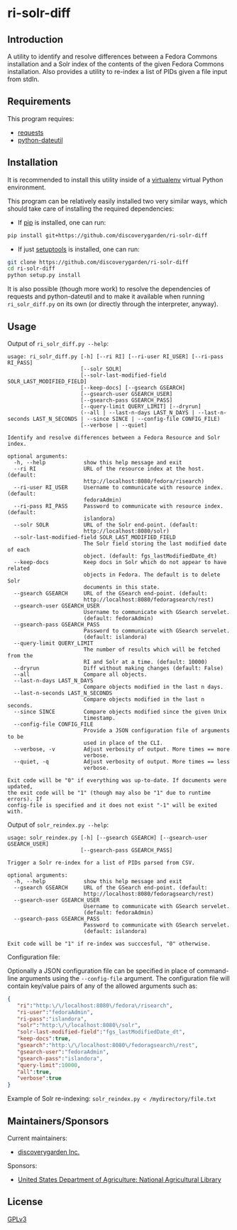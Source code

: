 # ri-solr-diff

## Introduction

A utility to identify and resolve differences between a Fedora Commons installation and a Solr index of the contents of the given Fedora Commons installation. Also provides a utility to re-index a list of PIDs given a file input from stdIn.

## Requirements

This program requires:

* [requests](http://docs.python-requests.org/)
* [python-dateutil](http://labix.org/python-dateutil)

## Installation

It is recommended to install this utility inside of a [virtualenv](http://virtualenv.readthedocs.org/en/latest/) virtual Python environment.

This program can be relatively easily installed two very similar ways, which should take care of installing the required dependencies:
* If [pip](https://pypi.python.org/pypi/pip) is installed, one can run:
```bash
pip install git+https://github.com/discoverygarden/ri-solr-diff
```
* If just [setuptools](https://pypi.python.org/pypi/setuptools) is installed, one can run:
```bash
git clone https://github.com/discoverygarden/ri-solr-diff
cd ri-solr-diff
python setup.py install
```

It is also possible (though more work) to resolve the dependencies of requests and python-dateutil and to make it available when running `ri_solr_diff.py` on its own (or directly through the interpreter, anyway).

## Usage

Output of `ri_solr_diff.py --help`:
```
usage: ri_solr_diff.py [-h] [--ri RI] [--ri-user RI_USER] [--ri-pass RI_PASS]
                       [--solr SOLR]
                       [--solr-last-modified-field SOLR_LAST_MODIFIED_FIELD]
                       [--keep-docs] [--gsearch GSEARCH]
                       [--gsearch-user GSEARCH_USER]
                       [--gsearch-pass GSEARCH_PASS]
                       [--query-limit QUERY_LIMIT] [--dryrun]
                       (--all | --last-n-days LAST_N_DAYS | --last-n-seconds LAST_N_SECONDS | --since SINCE | --config-file CONFIG_FILE)
                       [--verbose | --quiet]

Identify and resolve differences between a Fedora Resource and Solr index.

optional arguments:
  -h, --help            show this help message and exit
  --ri RI               URL of the resource index at the host. (default:
                        http://localhost:8080/fedora/risearch)
  --ri-user RI_USER     Username to communicate with resource index. (default:
                        fedoraAdmin)
  --ri-pass RI_PASS     Password to communicate with resource index. (default:
                        islandora)
  --solr SOLR           URL of the Solr end-point. (default:
                        http://localhost:8080/solr)
  --solr-last-modified-field SOLR_LAST_MODIFIED_FIELD
                        The Solr field storing the last modified date of each
                        object. (default: fgs_lastModifiedDate_dt)
  --keep-docs           Keep docs in Solr which do not appear to have related
                        objects in Fedora. The default is to delete Solr
                        documents in this state.
  --gsearch GSEARCH     URL of the GSearch end-point. (default:
                        http://localhost:8080/fedoragsearch/rest)
  --gsearch-user GSEARCH_USER
                        Username to communicate with GSearch servelet.
                        (default: fedoraAdmin)
  --gsearch-pass GSEARCH_PASS
                        Password to communicate with GSearch servelet.
                        (default: islandora)
  --query-limit QUERY_LIMIT
                        The number of results which will be fetched from the
                        RI and Solr at a time. (default: 10000)
  --dryrun              Diff without making changes (default: False)
  --all                 Compare all objects.
  --last-n-days LAST_N_DAYS
                        Compare objects modified in the last n days.
  --last-n-seconds LAST_N_SECONDS
                        Compare objects modified in the last n seconds.
  --since SINCE         Compare objects modified since the given Unix
                        timestamp.
  --config-file CONFIG_FILE
                        Provide a JSON configuration file of arguments to be
                        used in place of the CLI.
  --verbose, -v         Adjust verbosity of output. More times == more
                        verbose.
  --quiet, -q           Adjust verbosity of output. More times == less
                        verbose.  

Exit code will be "0" if everything was up-to-date. If documents were updated,
the exit code will be "1" (though may also be "1" due to runtime errors). If
config-file is specified and it does not exist "-1" will be exited with.
```
Output of `solr_reindex.py --help`:
```
usage: solr_reindex.py [-h] [--gsearch GSEARCH] [--gsearch-user GSEARCH_USER]
                       [--gsearch-pass GSEARCH_PASS]

Trigger a Solr re-index for a list of PIDs parsed from CSV.

optional arguments:
  -h, --help            show this help message and exit
  --gsearch GSEARCH     URL of the GSearch end-point. (default:
                        http://localhost:8080/fedoragsearch/rest)
  --gsearch-user GSEARCH_USER
                        Username to communicate with GSearch servelet.
                        (default: fedoraAdmin)
  --gsearch-pass GSEARCH_PASS
                        Password to communicate with GSearch servelet.
                        (default: islandora)

Exit code will be "1" if re-index was succcesful, "0" otherwise.
```

Configuration file:

Optionally a JSON configuration file can be specified in place of command-line arguments using the `--config-file` argument. The configuration file will contain key/value pairs of any of the allowed arguments such as:
```json
{
   "ri":"http:\/\/localhost:8080\/fedora\/risearch",
   "ri-user":"fedoraAdmin",
   "ri-pass":"islandora",
   "solr":"http:\/\/localhost:8080\/solr",
   "solr-last-modified-field":"fgs_lastModifiedDate_dt",
   "keep-docs":true,
   "gsearch":"http:\/\/localhost:8080\/fedoragsearch\/rest",
   "gsearch-user":"fedoraAdmin",
   "gsearch-pass":"islandora",
   "query-limit":10000,
   "all":true,
   "verbose":true
}
```

Example of Solr re-indexing: `solr_reindex.py < /mydirectory/file.txt`

## Maintainers/Sponsors

Current maintainers:

* [discoverygarden Inc.](https://github.com/discoverygarden)

Sponsors:

* [United States Department of Agriculture: National Agricultural Library](https://www.nal.usda.gov/)

## License

[GPLv3](http://www.gnu.org/licenses/gpl-3.0.txt)

